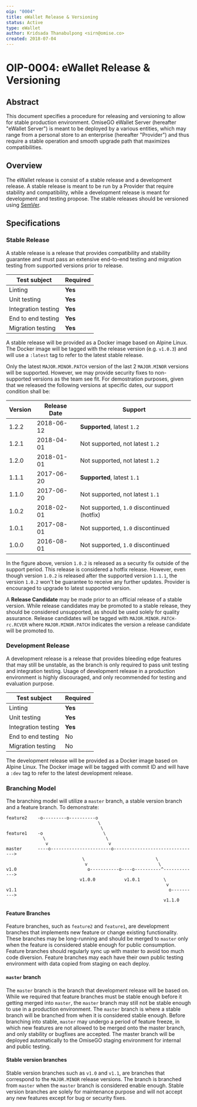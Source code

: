 ```yaml
---
oip: "0004"
title: eWallet Release & Versioning
status: Active
type: eWallet
author: Kridsada Thanabulpong <sirn@omise.co>
created: 2018-07-04
---
```


# OIP-0004: eWallet Release & Versioning

## Abstract

This document specifies a procedure for releasing and versioning to allow for stable production environment. OmiseGO eWallet Server (hereafter "eWallet Server") is meant to be deployed by a various entities, which may range from a personal store to an enterprise (hereafter "Provider") and thus require a stable operation and smooth upgrade path that maximizes compatibilities.

## Overview

The eWallet release is consist of a stable release and a development release. A stable release is meant to be run by a Provider that require stability and compatibility, while a development release is meant for development and testing propose. The stable releases should be versioned using [SemVer](https://semver.org/).

## Specifications

### Stable Release

A stable release is a release that provides compatibility and stability guarantee and must pass an extensive end-to-end testing and migration testing from supported versions prior to release.

| Test subject        | Required |
| ------------------- | -------- |
| Linting             | **Yes**  |
| Unit testing        | **Yes**  |
| Integration testing | **Yes**  |
| End to end testing  | **Yes**  |
| Migration testing   | **Yes**  |

A stable release will be provided as a Docker image based on Alpine Linux. The Docker image will be tagged with the release version (e.g. `v1.0.3`) and will use a `:latest` tag to refer to the latest stable release.

Only the latest `MAJOR.MINOR.PATCH` version of the last 2 `MAJOR.MINOR` versions will be supported. However, we may provide security fixes to non-supported versions as the team see fit. For demostration purposes, given that we released the following versions at specific dates, our support condition shall be:

| Version | Release Date | Support                                    |
| ------- | ------------ | ------------------------------------------ |
| 1.2.2   | 2018-06-12   | **Supported**, latest `1.2`                |
| 1.2.1   | 2018-04-01   | Not supported, not latest `1.2`            |
| 1.2.0   | 2018-01-01   | Not supported, not latest `1.2`            |
| 1.1.1   | 2017-06-20   | **Supported**, latest `1.1`                |
| 1.1.0   | 2017-06-20   | Not supported, not latest `1.1`            |
| 1.0.2   | 2018-02-01   | Not supported, `1.0` discontinued (hotfix) |
| 1.0.1   | 2017-08-01   | Not supported, `1.0` discontinued          |
| 1.0.0   | 2016-08-01   | Not supported, `1.0` discontinued          |

In the figure above, version `1.0.2` is released as a security fix outside of the support period. This release is considered a hotfix release. However, even though version `1.0.2` is released after the supported version `1.1.1`, the version `1.0.2` won't be guarantee to receive any further updates. Provider is encouraged to upgrade to latest supported version.

A **Release Candidate** may be made prior to an official release of a stable version. While release candidates may be promoted to a stable release, they should be considered unsupported, as should be used solely for quality assurance. Release candidates will be tagged with `MAJOR.MINOR.PATCH-rc.RCVER` where `MAJOR.MINOR.PATCH` indicates the version a release candidate will be promoted to.

### Development Release

A development release is a release that provides bleeding edge features that may still be unstable, as the branch is only required to pass unit testing and integration testing. Usage of development release in a production environment is highly discouraged, and only recommended for testing and evaluation purpose.

| Test subject        | Required |
| ------------------- | -------- |
| Linting             | **Yes**  |
| Unit testing        | **Yes**  |
| Integration testing | **Yes**  |
| End to end testing  | No       |
| Migration testing   | No       |

The development release will be provided as a Docker image based on Alpine Linux. The Docker image will be tagged with commit ID and will have a `:dev` tag to refer to the latest development release.

### Branching Model

The branching model will utilize a `master` branch, a stable version branch and a feature branch. To demonstrate:

```
feature2    -o---------o----------o
                                   \
                                    \
feature1    -o                       \
              \                       \
               v                       v
master      ----o-----------------------o-------------------------------->
                             \                           \
                              v                           \
v1.0                           o-----------o----o----------^------------->
                            v1.0.0           v1.0.1         \
                                                             v
v1.1                                                          o---------->
                                                            v1.1.0
```

#### Feature Branches

Feature branches, such as `feature2` and `feature1`, are development branches that implements new feature or change existing functionality. These branches may be long-running and should be merged to `master` only when the feature is considered stable enough for public consumption. Feature branches should regularly sync up with master to avoid too much code diversion. Feature branches may each have their own public testing environment with data copied from staging on each deploy.

#### `master` branch

The `master` branch is the branch that development release will be based on. While we required that feature branches must be stable enough before it getting merged into `master`, the `master` branch may still not be stable enough to use in a production environment. The `master` branch is where a stable branch will be branched from when it is considered stable enough. Before branching into stable, `master` may undergo a period of feature freeze, in which new features are not allowed to be merged onto the master branch, and only stability or bugfixes are accepted. The master branch will be deployed automatically to the OmiseGO staging environment for internal and public testing.

#### Stable version branches

Stable version branches such as `v1.0` and `v1.1`, are branches that correspond to the `MAJOR.MINOR` release versions. The branch is branched from `master` when the `master` branch is considered enable enough. Stable version branches are solely for maintenance purpose and will not accept any new features except for bug or security fixes.

